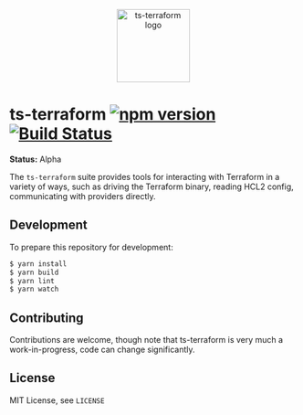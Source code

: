 <p align="center"><img src="https://ts-terraform.dev/logo.png" alt="ts-terraform logo" width="128" /></p>

# ts-terraform [![npm version](https://badgen.net/npm/v/ts-terraform)](https://npmjs.com/package/ts-terraform) [![Build Status](https://github.com/ts-terraform/ts-terraform/workflows/CI/badge.svg)](https://github.com/ts-terraform/ts-terraform/actions)

**Status:** Alpha

The `ts-terraform` suite provides tools for interacting with Terraform in a variety of ways, such as driving the Terraform binary, reading HCL2 config, communicating with providers directly.

## Development

To prepare this repository for development:

```bash
$ yarn install
$ yarn build
$ yarn lint
$ yarn watch
```

## Contributing

Contributions are welcome, though note that ts-terraform is very much a work-in-progress, code can change significantly.

## License

MIT License, see `LICENSE`
